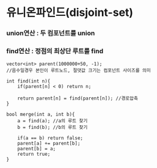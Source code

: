 # 유니온파인드(disjoint-set)
### union연산 : 두 컴포넌트를 union
### find연산 : 정점의 최상단 루트를 find
```
vector<int> parent(1000000+50, -1);
//음수일경우 본인이 루트노드, 절댓값 크기는 컴포넌트 사이즈를 의미

int find(int n){
	if(parent[n] < 0) return n;
	
	return parent[n] = find(parent[n]); //경로압축
}

bool merge(int a, int b){
	a = find(a); //a의 루트 찾기 
	b = find(b); //b의 루트 찾기 
	
	if(a == b) return false;
	parent[a] += parent[b];
	parent[b] = a;
	return true;
}
```